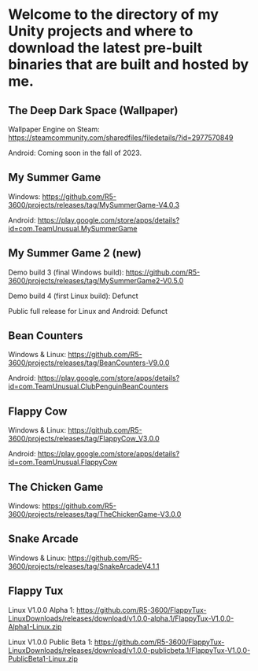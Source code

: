 # Welcome to the directory of my Unity projects and where to download the latest pre-built binaries that are built and hosted by me.

## The Deep Dark Space (Wallpaper) 

Wallpaper Engine on Steam: https://steamcommunity.com/sharedfiles/filedetails/?id=2977570849 

Android: Coming soon in the fall of 2023.

## My Summer Game 

Windows: https://github.com/R5-3600/projects/releases/tag/MySummerGame-V4.0.3 

Android: https://play.google.com/store/apps/details?id=com.TeamUnusual.MySummerGame

## My Summer Game 2 (new) 

Demo build 3 (final Windows build): https://github.com/R5-3600/projects/releases/tag/MySummerGame2-V0.5.0 

Demo build 4 (first Linux build): Defunct 

Public full release for Linux and Android: Defunct

## Bean Counters

Windows & Linux: https://github.com/R5-3600/projects/releases/tag/BeanCounters-V9.0.0 

Android: https://play.google.com/store/apps/details?id=com.TeamUnusual.ClubPenguinBeanCounters

## Flappy Cow 

Windows & Linux: https://github.com/R5-3600/projects/releases/tag/FlappyCow_V3.0.0 

Android: https://play.google.com/store/apps/details?id=com.TeamUnusual.FlappyCow

## The Chicken Game 

Windows: https://github.com/R5-3600/projects/releases/tag/TheChickenGame-V3.0.0

## Snake Arcade 

Windows & Linux: https://github.com/R5-3600/projects/releases/tag/SnakeArcadeV4.1.1

## Flappy Tux 

Linux V1.0.0 Alpha 1: https://github.com/R5-3600/FlappyTux-LinuxDownloads/releases/download/v1.0.0-alpha.1/FlappyTux-V1.0.0-Alpha1-Linux.zip 

Linux V1.0.0 Public Beta 1: https://github.com/R5-3600/FlappyTux-LinuxDownloads/releases/download/v1.0.0-publicbeta.1/FlappyTux-V1.0.0-PublicBeta1-Linux.zip
